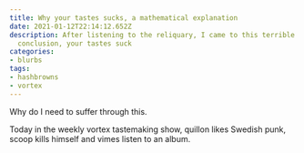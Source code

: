 ```yaml
---
title: Why your tastes sucks, a mathematical explanation
date: 2021-01-12T22:14:12.652Z
description: After listening to the reliquary, I came to this terrible
  conclusion, your tastes suck
categories:
- blurbs
tags:
- hashbrowns
- vortex
---
```


Why do I need to suffer through this.

Today in the weekly vortex tastemaking show, quillon likes Swedish punk, scoop
kills himself and vimes listen to an album.
